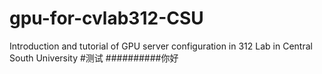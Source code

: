 # gpu-for-cvlab312-CSU
 Introduction and tutorial of GPU server configuration in 312 Lab in Central South University
#测试
##########你好